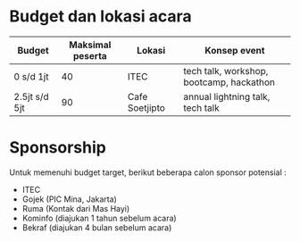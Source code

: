 
# Budget dan lokasi acara

| Budget        | Maksimal peserta           | Lokasi                   | Konsep event                             |
|---------------|----------------------------|--------------------------|------------------------------------------|
| 0 s/d 1jt     | 40                         | ITEC                     | tech talk, workshop, bootcamp, hackathon |
| 2.5jt s/d 5jt | 90                         | Cafe Soetjipto           | annual lightning talk, tech talk         |

# Sponsorship

Untuk memenuhi budget target, berikut beberapa calon sponsor potensial :

- ITEC
- Gojek (PIC Mina, Jakarta)
- Ruma (Kontak dari Mas Hayi)
- Kominfo (diajukan 1 tahun sebelum acara)
- Bekraf (diajukan 4 bulan sebelum acara)
